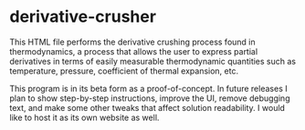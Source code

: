 # derivative-crusher
This HTML file performs the derivative crushing process found in thermodynamics, a process that allows the user to express partial derivatives in terms of easily measurable thermodynamic quantities such as temperature, pressure, coefficient of thermal expansion, etc. 

This program is in its beta form as a proof-of-concept. In future releases I plan to show step-by-step instructions, improve the UI, remove debugging text, and make some other tweaks that affect solution readability. I would like to host it as its own website as well.

